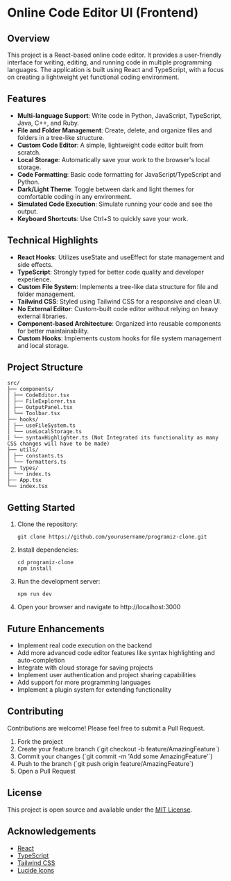 # Online Code Editor UI (Frontend)

## Overview

This project is a React-based online code editor. It provides a user-friendly interface for writing, editing, and running code in multiple programming languages. The application is built using React and TypeScript, with a focus on creating a lightweight yet functional coding environment.

## Features

- **Multi-language Support**: Write code in Python, JavaScript, TypeScript, Java, C++, and Ruby.
- **File and Folder Management**: Create, delete, and organize files and folders in a tree-like structure.
- **Custom Code Editor**: A simple, lightweight code editor built from scratch.
- **Local Storage**: Automatically save your work to the browser's local storage.
- **Code Formatting**: Basic code formatting for JavaScript/TypeScript and Python.
- **Dark/Light Theme**: Toggle between dark and light themes for comfortable coding in any environment.
- **Simulated Code Execution**: Simulate running your code and see the output.
- **Keyboard Shortcuts**: Use Ctrl+S to quickly save your work.

## Technical Highlights

- **React Hooks**: Utilizes useState and useEffect for state management and side effects.
- **TypeScript**: Strongly typed for better code quality and developer experience.
- **Custom File System**: Implements a tree-like data structure for file and folder management.
- **Tailwind CSS**: Styled using Tailwind CSS for a responsive and clean UI.
- **No External Editor**: Custom-built code editor without relying on heavy external libraries.
- **Component-based Architecture**: Organized into reusable components for better maintainability.
- **Custom Hooks**: Implements custom hooks for file system management and local storage.

## Project Structure
```
src/
├── components/
│ ├── CodeEditor.tsx
│ ├── FileExplorer.tsx
│ ├── OutputPanel.tsx
│ └── Toolbar.tsx
├── hooks/
│ ├── useFileSystem.ts
│ └── useLocalStorage.ts
| └── syntaxHighlighter.ts (Not Integrated its functionality as many CSS changes will have to be made)
├── utils/
│ ├── constants.ts
│ └── formatters.ts
├── types/
│ └── index.ts
├── App.tsx
└── index.tsx
```

## Getting Started

1. Clone the repository:
   ```
   git clone https://github.com/yourusername/programiz-clone.git
   ```

2. Install dependencies:
   ```
   cd programiz-clone
   npm install
   ```

3. Run the development server:
   ```
   npm run dev
   ```

4. Open your browser and navigate to http://localhost:3000

## Future Enhancements

- Implement real code execution on the backend
- Add more advanced code editor features like syntax highlighting and auto-completion
- Integrate with cloud storage for saving projects
- Implement user authentication and project sharing capabilities
- Add support for more programming languages
- Implement a plugin system for extending functionality

## Contributing

Contributions are welcome! Please feel free to submit a Pull Request.

1. Fork the project
2. Create your feature branch (\`git checkout -b feature/AmazingFeature\`)
3. Commit your changes (\`git commit -m 'Add some AmazingFeature'\`)
4. Push to the branch (\`git push origin feature/AmazingFeature\`)
5. Open a Pull Request

## License

This project is open source and available under the [MIT License](LICENSE).

## Acknowledgements

- [React](https://reactjs.org/)
- [TypeScript](https://www.typescriptlang.org/)
- [Tailwind CSS](https://tailwindcss.com/)
- [Lucide Icons](https://lucide.dev/)
